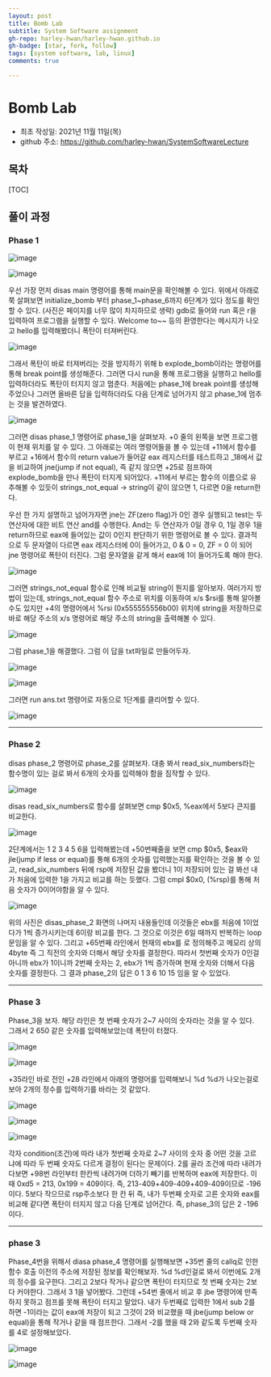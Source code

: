 ```yaml
---
layout: post
title: Bomb Lab
subtitle: System Software assignment
gh-repo: harley-hwan/harley-hwan.github.io
gh-badge: [star, fork, follow]
tags: [system software, lab, linux]
comments: true

---
```



# Bomb Lab

- 최초 작성일: 2021년 11월 11일(목)
- github 주소: <https://github.com/harley-hwan/SystemSoftwareLecture>


## 목차

[TOC]

## 풀이 과정

### Phase 1

![image](https://user-images.githubusercontent.com/68185569/141250855-e42755b2-33ab-4eee-b332-e07e139fb423.png)


![image](https://user-images.githubusercontent.com/68185569/141250886-43b575fe-1575-404d-9745-4951714c559e.png)

우선 가장 먼저 disas main 명령어를 통해 main문을 확인해볼 수 있다. 위에서 아래로 쭉 살펴보면 initialize_bomb 부터 phase_1~phase_6까지 6단계가 있다 정도를 확인할 수 있다.
(사진은 페이지를 너무 많이 차지하므로 생략)
gdb로 들어와 run 혹은 r을 입력하여 프로그램을 실행할 수 있다.
Welcome to~~ 등의 환영한다는 메시지가 나오고 hello를 입력해봤더니 폭탄이 터져버린다.

![image](https://user-images.githubusercontent.com/68185569/141250902-9541e57f-2a70-4d39-9cf8-90734cdf7825.png)

그래서 폭탄이 바로 터져버리는 것을 방지하기 위해 b explode_bomb이라는 명령어를 통해 break point를 생성해준다. 그러면 다시 run을 통해 프로그램을 실행하고 hello를 입력하더라도 폭탄이 터지지 않고 멈춘다. 처음에는 phase_1에 break point를 생성해주었으나 그러면 올바른 답을 입력하더라도 다음 단계로 넘어가지 않고 phase_1에 멈추는 것을 발견하였다.

![image](https://user-images.githubusercontent.com/68185569/141250926-7e1deda7-63c7-453a-af41-0fa75c60ba89.png)


그러면 disas phase_1 명령어로 phase_1을 살펴보자.
+0 줄의 왼쪽을 보면 프로그램이 현재 위치를 알 수 있다. 그 아래로는 여러 명령어들을 볼 수 있는데 +11에서 함수를 부르고 +16에서 함수의 return value가 들어갈 eax 레지스터를 테스트하고 _18에서 값을 비교하여 jne(jump if not equal), 즉 같지 않으면 +25로 점프하여 explode_bomb을 만나 폭탄이 터지게 되어있다. +11에서 부르는 함수의 이름으로 유추해볼 수 있듯이 strings_not_equal -> string이 같이 않으면 1, 다르면 0을 return한다.



우선 한 가지 설명하고 넘어가자면 jne는 ZF(zero flag)가 0인 경우 실행되고 test는 두 연산자에 대한 비트 연산 and를 수행한다. And는 두 연산자가 0일 경우 0, 1일 경우 1을 return하므로 eax에 들어있는 값이 0인지 판단하기 위한 명령어로 볼 수 있다. 결과적으로 두 문자열이 다르면 eax 레지스터에 0이 들어가고, 0 & 0 = 0, ZF = 0 이 되어 jne 명령어로 폭탄이 터진다.
그럼 문자열을 같게 해서 eax에 1이 들어가도록 해야 한다. 

![image](https://user-images.githubusercontent.com/68185569/141250944-ac86d29e-70ed-4021-843f-2c7770fe639e.png)

그러면 strings_not_equal 함수로 인해 비교될 string이 뭔지를 알아보자.
여러가지 방법이 있는데, strings_not_equal 함수 주소로 위치를 이동하여 x/s $rsi를 통해 알아볼 수도 있지만 +4의 명령어에서 %rsi (0x555555556b00) 위치에 string을 저장하므로 바로 해당 주소의 x/s 명령어로 해당 주소의 string을 출력해볼 수 있다.


![image](https://user-images.githubusercontent.com/68185569/141250976-1e561b08-dded-49c1-bc45-1d20d7578d4e.png)

그럼 phase_1을 해결했다. 그럼 이 답을 txt파일로 만들어두자.

![image](https://user-images.githubusercontent.com/68185569/141251009-33383f1f-a1dc-4ef9-875a-2a51c72cf982.png)

![image](https://user-images.githubusercontent.com/68185569/141251114-131e961e-b7fe-4835-ae7a-859376bb580c.png)

그러면 run ans.txt 명령어로 자동으로 1단계를 클리어할 수 있다.

![image](https://user-images.githubusercontent.com/68185569/141251137-54d8b68b-f3aa-4576-a261-c583d14c8adc.png)

---

### Phase 2

disas phase_2 명령어로 phase_2를 살펴보자. 대충 봐서 read_six_numbers라는 함수명이 있는 걸로 봐서 6개의 숫자를 입력해야 함을 짐작할 수 있다.

![image](https://user-images.githubusercontent.com/68185569/141251207-6bd70429-35a1-4ef4-8073-da8cf14962df.png)

disas read_six_numbers로 함수를 살펴보면 cmp $0x5, %eax에서 5보다 큰지를 비교한다. 

![image](https://user-images.githubusercontent.com/68185569/141251238-40ce9e1b-48cf-4ffd-a04e-c1a7131ee6b6.png)

2단계에서는 1 2 3 4 5 6을 입력해봤는데 +50번째줄을 보면 cmp $0x5, $eax와 jle(jump if less or equal)를 통해 6개의 숫자를 입력했는지를 확인하는 것을 볼 수 있고, read_six_numbers 뒤에 rsp에 저장된 값을 봤더니 1이 저장되어 있는 걸 봐선 내가 처음에 입력한 1을 가지고 비교를 하는 듯했다. 그럼 cmpl $0x0, (%rsp)를 통해 처음 숫자가 0이어야함을 알 수 있다.

![image](https://user-images.githubusercontent.com/68185569/141251258-093deb33-f54d-4650-882a-e798dc083d50.png)

위의 사진은 disas_phase_2 화면의 나머지 내용들인데 이것들은 ebx를 처음에 1이었다가 1씩 증가시키는데 6이랑 비교를 한다. 그 것으로 이것은 6일 때까지 반복하는 loop문임을 알 수 있다. 그리고 +65번째 라인에서 현재의 ebx를 로 정의해주고 메모리 상의 4byte 즉 그 직전의 숫자와 더해서 해당 숫자를 결정한다. 따라서 첫번째 숫자가 0인걸 아니까 ebx가 1이니까 2번째 숫자는 2, ebx가 1씩 증가하며 현재 숫자와 더해서 다음 숫자를 결정한다. 그 결과 phase_2의 답은 0 1 3 6 10 15 임을 알 수 있었다.

---

### Phase 3

Phase_3을 보자. 해당 라인은 첫 번째 숫자가 2~7 사이의 숫자라는 것을 알 수 있다. 그래서 2 650 같은 숫자를 입력해보았는데 폭탄이 터졌다. 

![image](https://user-images.githubusercontent.com/68185569/141251285-4274b3a2-c13c-42a6-8f5f-ae4d8d49d0ee.png)

![image](https://user-images.githubusercontent.com/68185569/141251293-bd194b7a-bce5-4eab-af3d-07738eb8b9f7.png)

+35라인 바로 전인 +28 라인에서 아래의 명령어를 입력해보니 %d %d가 나오는걸로 보아 2개의 정수를 입력하기를 바라는 것 같았다.

![image](https://user-images.githubusercontent.com/68185569/141251327-df76d5a6-9ec3-4e02-8895-3f0d9e118cd0.png)

![image](https://user-images.githubusercontent.com/68185569/141251371-c1689ad7-2a3e-491e-8ee8-599ae1581015.png)

![image](https://user-images.githubusercontent.com/68185569/141251404-ee22b860-cd1b-4e2d-aae1-d9492ca17135.png)

각자 condition(조건)에 따라 내가 첫번째 숫자로 2~7 사이의 숫자 중 어떤 것을 고르냐에 따라 두 번째 숫자도 다르게 결정이 된다는 문제이다. 2를 골라 조건에 따라 내려가다보면 +98번 라인부터 한칸씩 내려가며 더하기 빼기를 반복하며 eax에 저장한다. 이때 0xd5 = 213, 0x199 = 409이다. 즉, 213-409+409-409+409-409이므로 -196이다. 5보다 작으므로 rsp주소보다 한 칸 뒤 즉, 내가 두번째 숫자로 고른 숫자와 eax를 비교해 같다면 폭탄이 터지지 않고 다음 단계로 넘어간다. 즉, phase_3의 답은 2 -196이다.

---

### phase 3

Phase_4번을 위해서 diasa phase_4 명령어를 실행해보면 +35번 줄의 callq로 인한 함수 호출 이전의 주소에 저장된 정보를 확인해보자. %d %d인걸로 봐서 이번에도 2개의 정수를 요구한다. 그리고 2보다 작거나 같으면 폭탄이 터지므로 첫 번째 숫자는 2보다 커야한다. 그래서 3 1을 넣어봤다. 그런데 +54번 줄에서 비교 후 jbe 명령어에 만족하지 못하고 점프를 못해 폭탄이 터지고 말았다. 내가 두번째로 입력한 1에서 sub 2를 하면 -1이라는 값이 eax에 저장이 되고 그것이 2와 비교했을 때 jbe(jump below or equal)을 통해 작거나 같을 때 점프한다. 그래서 -2를 했을 때 2와 같도록 두번째 숫자를 4로 설정해보았다. 

![image](https://user-images.githubusercontent.com/68185569/141251645-2cb1c13e-b598-4729-8122-7eff11a8c04a.png)

![image](https://user-images.githubusercontent.com/68185569/141251650-e4c3d11e-db77-4f3e-a07b-158d9986d579.png)
